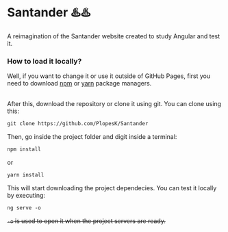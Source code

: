 # Santander ♨️♨️
A reimagination of the Santander website created to study Angular and test it. <br>

<h3>How to load it locally?</h3>
Well, if you want to change it or use it outside of GitHub Pages, first you need to download <a href="https://nodejs.org/en">npm</a>
or <a href="https://yarnpkg.com/">yarn</a> package managers.<br><br>

After this, download the repository or clone it using git. You can clone using this:
```diff
git clone https://github.com/PlopesK/Santander
```
Then, go inside the project folder and digit inside a terminal:
```diff
npm install
```
or
```diff
yarn install
```
This will start downloading the project dependecies. You can test it locally by executing:
```diff
ng serve -o
```
<s>```-o``` is used to open it when the project servers are ready.</s>
